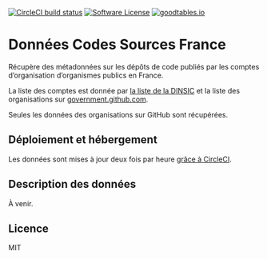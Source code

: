 [![CircleCI build status](https://img.shields.io/circleci/project/github/AntoineAugusti/data-codes-sources-fr.svg?style=flat-square)](https://circleci.com/gh/AntoineAugusti/data-codes-sources-fr)
[![Software License](https://img.shields.io/badge/License-MIT-orange.svg?style=flat-square)](https://github.com/AntoineAugusti/data-codes-sources-fr/blob/master/LICENSE.md)
[![goodtables.io](https://goodtables.io/badge/github/AntoineAugusti/data-codes-sources-fr.svg)](https://goodtables.io/github/AntoineAugusti/data-codes-sources-fr)

# Données Codes Sources France
Récupère des métadonnées sur les dépôts de code publiés par les comptes d’organisation d’organismes publics en France.

La liste des comptes est donnée par [la liste de la DINSIC](https://raw.githubusercontent.com/DISIC/politique-de-contribution-open-source/master/OrgAccounts) et la liste des organisations sur [government.github.com](https://raw.githubusercontent.com/github/government.github.com/gh-pages/_data/governments.yml).

Seules les données des organisations sur GitHub sont récupérées.

## Déploiement et hébergement
Les données sont mises à jour deux fois par heure [grâce à CircleCI](https://circleci.com/gh/AntoineAugusti/data-codes-sources-fr).

## Description des données
À venir.

## Licence
MIT
